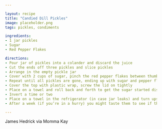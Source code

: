 ```yaml
---

layout: recipe
title: "Candied Dill Pickles"
image: placeholder.png
tags: pickles, condiments

ingredients:
- 1 jar pickles
- Sugar
- Red Pepper Flakes

directions:
- Pour jar of pickles into a colander and discard the juice
- Cut the ends off three pickles and slice pickles
- Arrange in the empty pickle jar
- Cover with 2 cups of sugar, pinch the red pepper flakes between thumb and forefinger and sprinkle over the sugar
- Repeat until all pickles are gone, ending up with sugar and pepper flakes
- Cover the top with plastic wrap, screw the lid on tightly
- Place on a towel and roll back and forth to get the sugar started dissolving
- Invert a time or two
- Place on a towel in the refrigerator (in case jar leaks) and turn upside down every 2-3 days
- After a week (if you’re in a hurry) you might taste them to see if they’re ready...10-14 days is preferred

---
```


James Hedrick via Momma Kay
